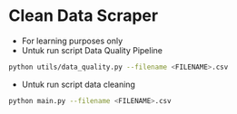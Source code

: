 # Clean Data Scraper

- For learning purposes only
- Untuk run script Data Quality Pipeline

```bash
python utils/data_quality.py --filename <FILENAME>.csv
```

- Untuk run script data cleaning

```bash
python main.py --filename <FILENAME>.csv
```